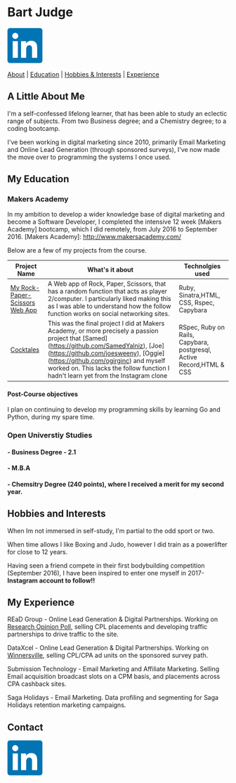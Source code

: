 
# Bart Judge
<a href="https://uk.linkedin.com/in/bartholomewjudge">
<img src="images/LinkedIn_logo_initials.png" alt="LinkedIn" width="80">
</a>

[About](#a-little-about-me) | [Education](#my-education) | [Hobbies & Interests](#hobbies-and-interests) | [Experience](#my-experience)

## A Little About Me
 I'm a self-confessed lifelong learner, that has been able to study an eclectic range of subjects.
 From two Business degree; and a Chemistry degree; to a coding bootcamp.

 I've been working in digital marketing since 2010, primarily  Email Marketing and Online Lead Generation (through sponsored surveys), I've now made the move over to programming the systems I once used.

## My Education

### **Makers Academy**

In my ambition to develop a wider knowledge base of digital marketing and become a Software Developer, I completed the intensive 12 week [Makers Academy] bootcamp, which I did remotely, from July 2016 to September 2016.
[Makers Academy]: http://www.makersacademy.com/


 Below are a few of my projects from the course.

|Project Name| What's it about| Technolgies used|
|-------------|-------------|-----|
| [My Rock-Paper-Scissors Web App](https://github.com/BJudge/rps-challenge)|A Web app of Rock, Paper, Scissors, that has a random function that acts as player 2/computer. I particularly liked making this as I was able to understand how the follow function works on social networking sites.|Ruby, Sinatra,HTML, CSS, Rspec, Capybara|
|[Cocktales](https://github.com/Cocktales/cocktales)|This was the final project I did at Makers Academy, or more precisely a passion project that [Samed] (https://github.com/SamedYalniz), [Joe] (https://github.com/joesweeny), [Oggie] (https://github.com/ogirginc) and myself worked on. This lacks the follow function I hadn't learn yet from the Instagram clone|RSpec, Ruby on Rails, Capybara, postgresql, Active Record,HTML & CSS|

#### Post-Course objectives
I plan on continuing to develop my programming skills by learning Go and Python, during my spare time.

### Open Universtiy Studies

#### - Business Degree - 2.1
#### - M.B.A
#### - Chemsitry Degree (240 points), where I received a merit for my second year.



## Hobbies and Interests
 When Im not immersed in self-study, I'm partial to the odd sport or two.

 When time allows I like Boxing and Judo, however I did train as a powerlifter for close to 12 years.

 Having seen a friend compete in their first bodybuilding competition (September 2016), I have been inspired to enter one myself in 2017- <b> Instagram account to follow!! </b>

## My Experience

REaD Group - Online Lead Generation & Digital Partnerships. Working on [Research Opinion Poll], selling CPL placements and developing traffic partnerships to drive traffic to the site.

[Research Opinion Poll]: http://www.research-opinion-poll.co.uk/

DataXcel - Online Lead Generation & Digital Partnerships. Working on [Winnersville], selling CPL/CPA ad units on the sponsored survey path.

[Winnersville]: https://www.winnersville.co.uk/

Submission Technology - Email Marketing and Affiliate Marketing. Selling Email acquisition broadcast slots on a CPM basis, and placements across CPA cashback sites.

Saga Holidays - Email Marketing. Data profiling and segmenting for Saga Holidays retention marketing campaigns.


## Contact

<a href="https://uk.linkedin.com/in/bartholomewjudge">
<img src="images/LinkedIn_logo_initials.png" alt="LinkedIn" width="80">
</a>
